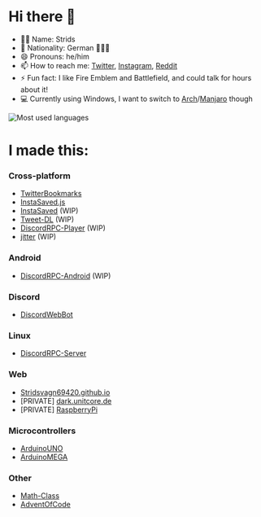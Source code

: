# Hi there 👋
- 👨‍💻 Name: Strids
- 🚩 Nationality: German 🖤💖💛
- 😄 Pronouns: he/him
- 📫 How to reach me: [Twitter](https://twitter.com/rog_nineteen), [Instagram](https://www.instagram.com/rog_nineteen/), [Reddit](https://www.reddit.com/user/rog_nineteen)
- ⚡ Fun fact: I like Fire Emblem and Battlefield, and could talk for hours about it!
- 💻 Currently using Windows, I want to switch to [Arch](https://archlinux.org/)/[Manjaro](https://manjaro.org/) though
  
![Most used languages](https://github-readme-stats.vercel.app/api/top-langs/?username=Stridsvagn69420&layout=compact&count_private=true&hide_title=true&langs_count=14)

# I made this:
### Cross-platform
* [TwitterBookmarks](https://github.com/Stridsvagn69420/TwitterBookmarks)
* [InstaSaved.js](https://github.com/Stridsvagn69420/InstaSaved.js)
* [InstaSaved](https://github.com/Stridsvagn69420/InstaSaved) (WIP)
* [Tweet-DL](https://github.com/Stridsvagn69420/TwitterBookmarks) (WIP)
* [DiscordRPC-Player](https://github.com/Stridsvagn69420/DiscordRPC-Player) (WIP)
* [jitter](https://github.com/Stridsvagn69420/jitter) (WIP)

### Android
* [DiscordRPC-Android](https://github.com/Stridsvagn69420/DiscordRPC-Android) (WIP)

### Discord
* [DiscordWebBot](https://github.com/Stridsvagn69420/DiscordWebBot)

### Linux
* [DiscordRPC-Server](https://github.com/Stridsvagn69420/DiscordRPC-Server)

### Web
* [Stridsvagn69420.github.io](https://github.com/Stridsvagn69420/Stridsvagn69420.github.io)
* \[PRIVATE] [dark.unitcore.de](https://github.com/Stridsvagn69420/dark.unitcore.de)
* \[PRIVATE] [RaspberryPi](https://github.com/Stridsvagn69420/RaspberryPi)

### Microcontrollers
* [ArduinoUNO](https://github.com/Stridsvagn69420/ArduinoUNO)
* [ArduinoMEGA](https://github.com/Stridsvagn69420/ArduinoMEGA)

### Other
* [Math-Class](https://github.com/Stridsvagn69420/Math-Class)
* [AdventOfCode](https://github.com/Stridsvagn69420/AdventOfCode)
